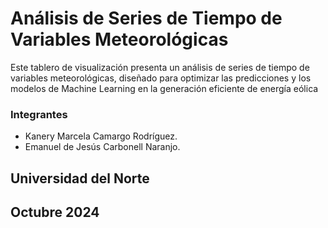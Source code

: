 # Análisis de Series de Tiempo de Variables Meteorológicas 

Este tablero de visualización presenta un análisis de series de tiempo de variables meteorológicas, diseñado para optimizar las predicciones y los modelos de Machine Learning en la generación eficiente de energía eólica

### Integrantes
- Kanery Marcela Camargo Rodríguez.
- Emanuel de Jesús Carbonell Naranjo.

## Universidad del Norte
## Octubre 2024
